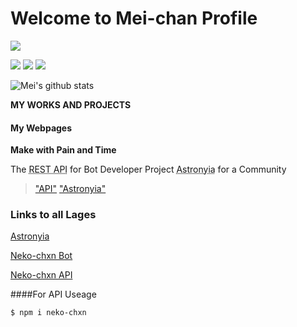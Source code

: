 # Welcome to Mei-chan Profile

![](https://cdn.discordapp.com/attachments/779691035268874302/796355882795532288/superthumb_17.png)

![](https://img.shields.io/github/stars/pandao/editor.md.svg) ![](https://img.shields.io/github/forks/pandao/editor.md.svg) ![](https://img.shields.io/bower/v/editor.md.svg)

![Mei's github stats](https://github-readme-stats.vercel.app/api?username=Neko-Oneechan&count_private=true)

**MY WORKS AND PROJECTS**


#### My Webpages

**Make with Pain and Time**

The <abbr title="Neko-chxn API">REST API</abbr> for Bot Developer
Project <abbr title="For VRChat :3">Astronyia</abbr> for a Community

> ["API"](https://api.neko-chxn.xyz/ "Neko-chxn API")
> ["Astronyia"](https://astronyia.xyz/ "Astronyia")

### Links to all Lages

[Astronyia](https://astronyia.xyz/)

[Neko-chxn Bot](http://neko-chxn.xyz/)

[Neko-chxn API](https://api.neko-chxn.xyz/)

####For API Useage

`$ npm i neko-chxn`
